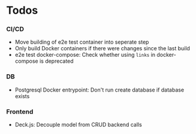 # Todos

### CI/CD
- Move building of e2e test container into seperate step
- Only build Docker containers if there were changes since the last build
- e2e test docker-compose: Check whether using `links` in docker-compose is deprecated
  
### DB
- Postgresql Docker entrypoint: Don't run create database if database exists
  
### Frontend
- Deck.js: Decouple model from CRUD backend calls
